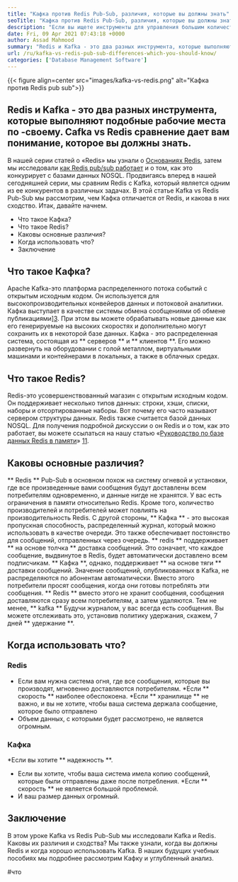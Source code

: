 ```yaml
---
title: "Кафка против Redis Pub-Sub, различия, которые вы должны знать" 
seoTitle: "Кафка против Redis Pub-Sub, различия, которые вы должны знать" 
description: "Если вы ищете инструменты для управления большим количеством данных и запутаны между Kafka и Redis. Эта статья Kafka vs Redis Pub-Sub поможет вам." 
date: Fri, 09 Apr 2021 07:43:18 +0000
author: Assad Mahmood
summary: "Redis и Kafka - это два разных инструмента, которые выполняют подобные рабочие места по -своему. Cafka vs Redis сравнение дает вам понимание, которое вы должны знать." 
url: /ru/kafka-vs-redis-pub-sub-differences-which-you-should-know/
categories: ['Database Management Software']
---
```


{{< figure align=center src="images/kafka-vs-redis.png" alt="Кафка против Redis pub sub">}}


## Redis и Kafka - это два разных инструмента, которые выполняют подобные рабочие места по -своему. Cafka vs Redis сравнение дает вам понимание, которое вы должны знать.
В нашей серии статей о «Redis» мы узнали о [Основаниях Redis][1], затем мы исследовали [как Redis pub/sub работает][2] и о том, как это конкурирует с базами данных NOSQL. Продвигаясь вперед в нашей сегодняшней серии, мы сравним Redis с Kafka, который является одним из ее конкурентов в различных задачах. В этой статье Kafka vs Redis Pub-Sub мы рассмотрим, чем Кафка отличается от Redis, и какова в них сходство. Итак, давайте начнем.
  * Что такое Кафка?
  * Что такое Redis?
  * Каковы основные различия?
  * Когда использовать что?
  * Заключение

## Что такое Кафка?
Apache Kafka-это платформа распределенного потока событий с открытым исходным кодом. Он используется для высокопроизводительных конвейеров данных и потоковой аналитики. Кафка выступает в качестве системы обмена сообщениями об обмене публикациями][3]. При этом вы можете обрабатывать новые данные как его генерируемые на высоких скоростях и дополнительно могут сохранить их в некоторой базе данных.
Кафка - это распределенная система, состоящая из ** серверов ** и ** клиентов **. Его можно развернуть на оборудовании с голой металлом, виртуальными машинами и контейнерами в локальных, а также в облачных средах.

## Что такое Redis?
Redis-это усовершенствованный магазин с открытым исходным кодом. Он поддерживает несколько типов данных: строки, хэши, списки, наборы и отсортированные наборы. Вот почему его часто называют сервером структуры данных.
Redis также считается базой данных NOSQL. Для получения подробной дискуссии о он Redis и о том, как это работает, вы можете ссылаться на нашу статью «[Руководство по базе данных Redis в памяти][1]» [1][1][1].

## Каковы основные различия?
** Redis ** Pub-Sub в основном похож на систему огневой и установки, где все произведенные вами сообщения будут доставлены всем потребителям одновременно, и данные нигде не хранятся. У вас есть ограничения в памяти относительно Redis. Кроме того, количество производителей и потребителей может повлиять на производительность Redis.
С другой стороны, ** Кафка ** - это высокая пропускная способность, распределенный журнал, который можно использовать в качестве очереди. Это также обеспечивает постоянство для сообщений, отправленных через очередь.
** redis ** поддерживает ** на основе толчка ** доставка сообщений. Это означает, что каждое сообщение, выдвинутое в Redis, будет автоматически доставлено всем подписчикам.
** Кафка **, однако, поддерживает ** на основе тяги ** доставки сообщений. Значение сообщений, опубликованных в Kafka, не распределяются по абонентам автоматически. Вместо этого потребители просят сообщения, когда они готовы потреблять эти сообщения.
** Redis ** вместо этого не хранит сообщения, сообщения доставляются сразу всем потребителям, а затем удаляются. Тем не менее, ** kafka ** Будучи журналом, у вас всегда есть сообщения. Вы можете отслеживать это, установив политику удержания, скажем, 7 дней ** удержание **.

## Когда использовать что?

### Redis
  * Если вам нужна система огня, где все сообщения, которые вы производят, мгновенно доставляются потребителям.
  *Если ** скорость ** наиболее обеспокоена.
  *Если ** хранилище ** не важно, и вы не хотите, чтобы ваша система держала сообщение, которое было отправлено
  * Объем данных, с которыми будет рассмотрено, не является огромным.

### Кафка
  *Если вы хотите ** надежность **.
  * Если вы хотите, чтобы ваша система имела копию сообщений, которые были отправлены даже после потребления.
  *Если ** скорость ** не является большой проблемой.
  * И ваш размер данных огромный.

## Заключение
В этом уроке Kafka vs Redis Pub-Sub мы исследовали Kafka и Redis. Каковы их различия и сходства? Мы также узнали, когда вы должны Redis и когда хорошо использовать Kafka. В наших будущих учебных пособиях мы подробнее рассмотрим Кафку и углубленный анализ.

  
[1]: https://blog.containerize.com/database-management-software/a-beginners-guide-to-redis-in-memory-database/
[2]: https://blog.containerize.com/database-management-software/introduction-to-redis-pubsub-and-how-does-it-work/
[3]: https://blog.containerize.com/database-management-software/introduction-to-redis-pubsub-and-how-does-it-work/

#что
